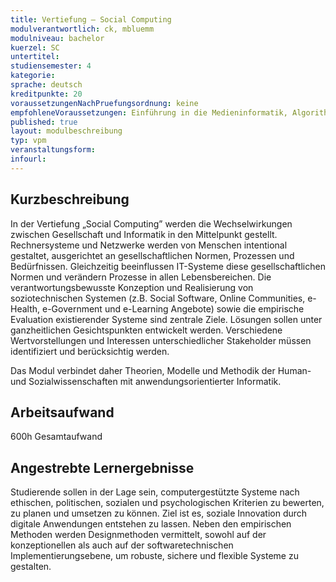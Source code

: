 ```yaml
---
title: Vertiefung – Social Computing
modulverantwortlich: ck, mbluemm
modulniveau: bachelor
kuerzel: SC
untertitel:
studiensemester: 4
kategorie:
sprache: deutsch
kreditpunkte: 20
voraussetzungenNachPruefungsordnung: keine
empfohleneVoraussetzungen: Einführung in die Medieninformatik, Algorithmen und Programmierung, Paradigmen der Programmierung, Mensch-Computer Interaktion, Screendesign, Audiovisuelles Medienprojekt
published: true
layout: modulbeschreibung
typ: vpm
veranstaltungsform: 
infourl: 
---
```


## Kurzbeschreibung
In der Vertiefung „Social Computing” werden die Wechselwirkungen zwischen Gesellschaft und Informatik in den Mittelpunkt gestellt. Rechnersysteme und Netzwerke werden von Menschen intentional gestaltet, ausgerichtet an gesellschaftlichen Normen, Prozessen und Bedürfnissen. Gleichzeitig beeinflussen IT-Systeme diese gesellschaftlichen Normen und verändern Prozesse in allen Lebensbereichen. Die verantwortungsbewusste Konzeption und Realisierung von soziotechnischen Systemen (z.B. Social Software, Online Communities, e-Health, e-Government und e-Learning Angebote) sowie die empirische Evaluation existierender Systeme sind zentrale Ziele. Lösungen sollen unter ganzheitlichen Gesichtspunkten entwickelt werden. Verschiedene Wertvorstellungen und Interessen unterschiedlicher Stakeholder müssen identifiziert und berücksichtig werden. 

Das Modul verbindet daher Theorien, Modelle und Methodik der Human- und Sozialwissenschaften mit anwendungsorientierter Informatik.

## Arbeitsaufwand
600h Gesamtaufwand

## Angestrebte Lernergebnisse
Studierende sollen in der Lage sein, computergestützte Systeme nach ethischen, politischen, sozialen und psychologischen Kriterien zu bewerten, zu planen und umsetzen zu können. 
Ziel ist es, soziale Innovation durch digitale Anwendungen entstehen zu lassen. Neben den empirischen Methoden werden Designmethoden vermittelt, sowohl auf der konzeptionellen als auch auf der softwaretechnischen Implementierungsebene, um robuste, sichere und flexible Systeme zu gestalten. 